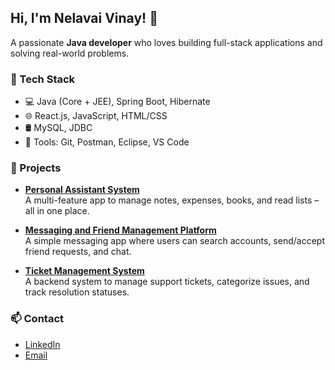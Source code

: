 ## Hi, I'm Nelavai Vinay! 👋  
A passionate **Java developer** who loves building full-stack applications and solving real-world problems.

### 🔧 Tech Stack
- 💻 Java (Core + JEE), Spring Boot, Hibernate  
- 🌐 React.js, JavaScript, HTML/CSS  
- 🛢️ MySQL, JDBC  
- 🧪 Tools: Git, Postman, Eclipse, VS Code  

### 🚀 Projects

- **[Personal Assistant System](https://github.com/vinayN01/Personal-Assistant-App)**  
  A multi-feature app to manage notes, expenses, books, and read lists – all in one place.

- **[Messaging and Friend Management Platform](https://github.com/vinayN01/MessagingApp)**  
  A simple messaging app where users can search accounts, send/accept friend requests, and chat.

- **[Ticket Management System](https://github.com/vinayN01/TicketManagementSystem)**  
  A backend system to manage support tickets, categorize issues, and track resolution statuses.

### 📫 Contact
- [LinkedIn](https://linkedin.com/in/nelavai-vinay)  
- [Email](mailto:vinaynelavai01@gmail.com)

